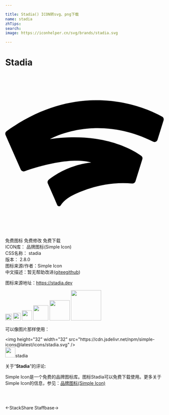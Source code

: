 ```yaml
---

title: Stadia() ICON转svg、png下载
name: stadia
zhTips: 
search: 
image: https://iconhelper.cn/svg/brands/stadia.svg

---
```


# Stadia  <small style="font-size: 60%;font-weight: 100"></small>

<div id="svg" class="svg-wrap">
<svg role="img" viewBox="0 0 24 24" xmlns="http://www.w3.org/2000/svg"><title>Stadia icon</title><path d="M.202 8.668a.482.482 0 0 0-.202.39v.006c0 .064.014.128.04.19l2.298 5.204c.102.23.364.343.602.259 1.504-.536 6.713-2.233 10.083-1.318 0 0-3.381.196-6.438 2.593a.48.48 0 0 0-.142.571l1.029 2.326.396.929c.094.22.395.247.528.047.713-1.074 1.916-1.611 3.072-2.08a17.647 17.647 0 0 1 3.679-1.05 15.993 15.993 0 0 1 4.07-.167.481.481 0 0 0 .503-.335l1.038-3.317a.48.48 0 0 0-.176-.531c-1.158-.838-5.741-3.654-13.802-2.523 0 0 6.878-3.951 15.61.39a.481.481 0 0 0 .673-.288l.915-2.925A.484.484 0 0 0 24 6.902v-.014a.48.48 0 0 0-.243-.41C22.66 5.858 18.95 4 13.846 4 9.934 4 5.203 5.09.202 8.668"/></svg>
</div>
<detail full-name='stadia'></detail>

<div class="detail-page">
<p>
<span><span class="badge-success badge">免费图标</span> <span class="badge-success badge">免费修改</span>  <span class="badge-success badge">免费下载</span> </span>
<br/>
<span>
ICON库：
<span class="badge-secondary badge">品牌图标(Simple Icon)</span> 
</span>
<br/>
<span>
CSS名称：
<span class="badge-secondary badge">stadia</span> 
</span>

<br/>
<span>
版本：
<span class="badge-secondary badge">2.8.0</span> 
</span>
<br/>
<span>图标来源/作者：<span class="badge-light badge">Simple Icon</span></span> 
<br/>
<span class="zh-detail">中文描述：暂无<span class="help-link"><span>帮助改进</span>(<a href="https://gitee.com/liuwave/icon-helper/edit/master/json/brands/stadia.json" target="_blank" rel="noopener noreferrer">gitee</a><a href="https://github.com/liuwave/icon-helper/edit/master/json/brands/stadia.json" target="_blank" rel="noopener noreferrer">github</a></span>)</span><br/>
</p>
</div><div class="description description alert alert-light"><p>图标来源地址：<a href="https://stadia.dev" target="_blank" rel="noopener noreferrer">https://stadia.dev</a></p></div>
<div class="alert alert-dark">
<img height="21" width="21" src="https://cdn.jsdelivr.net/npm/simple-icons@latest/icons/stadia.svg" />
<img height="24" width="24" src="https://cdn.jsdelivr.net/npm/simple-icons@latest/icons/stadia.svg" />
<img height="32" width="32" src="https://cdn.jsdelivr.net/npm/simple-icons@latest/icons/stadia.svg" />
<img height="48" width="48" src="https://cdn.jsdelivr.net/npm/simple-icons@latest/icons/stadia.svg" />
<img height="64" width="64" src="https://cdn.jsdelivr.net/npm/simple-icons@latest/icons/stadia.svg" />
<img height="96" width="96" src="https://cdn.jsdelivr.net/npm/simple-icons@latest/icons/stadia.svg" />

</div>
<div>
  <p>可以像图片那样使用：    
  </p>
  <div class="alert alert-primary" style="font-size: 14px">
    &lt;img height="32" width="32" src="https://cdn.jsdelivr.net/npm/simple-icons@latest/icons/stadia.svg" /&gt;
    <copy-btn content='<img height="32" width="32" src="https://cdn.jsdelivr.net/npm/simple-icons@latest/icons/stadia.svg" />'></copy-btn>
  </div>
  <div class="alert alert-secondary">
    <img height="32" width="32" src="https://cdn.jsdelivr.net/npm/simple-icons@latest/icons/stadia.svg" />stadia
    <copy-btn content="stadia" btn-title="复制图标名称"></copy-btn>
  </div>
</div>
<div class="icon-detail__container">
<p>关于“<b>Stadia</b>”的评论:</p>
</div>
<Vssue title="关于“Stadia”的评论" />
<div><p>Simple Icon是一个免费的品牌图标库。图标Stadia可以免费下载使用。更多关于  Simple Icon的信息，参见：<a target="_blank" href="https://iconhelper.cn/brands.html">品牌图标(Simple Icon)</a>
</p></div>


<div style="padding:2rem 0 " class="page-nav"><p class="inner"><span class="prev">←<router-link to="/icon/stackshare.html">StackShare</router-link></span> <span class="next"><router-link to="/icon/staffbase.html">Staffbase</router-link>→</span></p></div>
